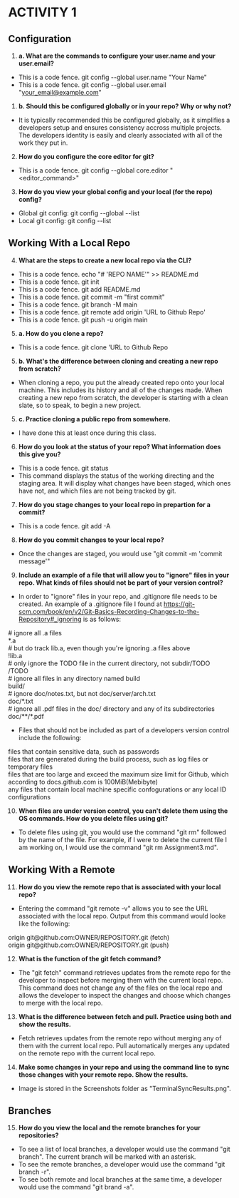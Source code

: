 # **ACTIVITY 1**
## Configuration
1. **a. What are the commands to configure your user.name and your user.email?**
* This is a code fence. git config --global user.name "Your Name"
* This is a code fence. git config --global user.email "your_email@example.com"
1. **b. Should this be configured globally or in your repo? Why or why not?**
* It is typically recommended this be configured globally, as it simplifies a developers setup and ensures consistency accross multiple projects. The developers identity is easily and clearly associated with all of the work they put in. 
2. **How do you configure the core editor for git?**
* This is a code fence. git config --global core.editor "<editor_command>"
3. **How do you view your global config and your local (for the repo) config?**
* Global git config: git config --global --list
* Local git config: git config --list

## Working With a Local Repo
4. **What are the steps to create a new local repo via the CLI?**
* This is a code fence. echo "# 'REPO NAME'" >> README.md
* This is a code fence. git init
* This is a code fence. git add README.md
* This is a code fence. git commit -m "first commit"
* This is a code fence. git branch -M main
* This is a code fence. git remote add origin 'URL to Github Repo'
* This is a code fence. git push -u origin main
5. **a. How do you clone a repo?** 
* This is a code fence. git clone 'URL to Github Repo
5. **b. What's the difference between cloning and creating a new repo from scratch?**
*  When cloning a repo, you put the already created repo onto your local machine. This includes its history and all of the changes made. When creating a new repo from scratch, the developer is starting with a clean slate, so to speak, to begin a new project.
5. **c. Practice cloning a public repo from somewhere.**
* I have done this at least once during this class.
6. **How do you look at the status of your repo? What information does this give you?**
* This is a code fence. git status
* This command displays the status of the working directing and the staging area. It will display what changes have been staged, which ones have not, and which files are not being tracked by git.
7. **How do you stage changes to your local repo in prepartion for a commit?**
* This is a code fence. git add -A
8. **How do you commit changes to your local repo?**
* Once the changes are staged, you would use "git commit -m 'commit message'"
9. **Include an example of a file that will allow you to "ignore" files in your repo. What kinds of files should not be part of your version control?**
* In order to "ignore" files in your repo, and .gitignore file needs to be created. An example of a .gitignore file I found at https://git-scm.com/book/en/v2/Git-Basics-Recording-Changes-to-the-Repository#_ignoring is as follows:  
<p># ignore all .a files<br>
*.a<br>  
# but do track lib.a, even though you're ignoring .a files above<br>
!lib.a<br>
# only ignore the TODO file in the current directory, not subdir/TODO<br>
/TODO<br>
# ignore all files in any directory named build<br>
build/<br>
# ignore doc/notes.txt, but not doc/server/arch.txt<br>
doc/*.txt<br>
# ignore all .pdf files in the doc/ directory and any of its subdirectories<br>
doc/**/*.pdf<p>

* Files that should not be included as part of a developers version control include the following:
<p>files that contain sensitive data, such as passwords<br>
files that are generated during the build process, such as log files or temporary files<br>
files that are too large and exceed the maximum size limit for Github, which according to docs.github.com is 100MiB(Mebibyte)<br>
any files that contain local machine specific confogurations or any local ID configurations<p>

10. **When files are under version control, you can't delete them using the OS commands. How do you delete files using git?**
* To delete files using git, you would use the command "git rm" followed by the name of the file. For example, if I were to delete the current file I am working on, I would use the command "git rm Assignment3.md".

## Working With a Remote
11. **How do you view the remote repo that is associated with your local repo?**
* Entering the command "git remote -v" allows you to see the URL associated with the local repo. Output from this command would looke like the following:
<p> origin  git@github.com:OWNER/REPOSITORY.git (fetch)<br>
 origin  git@github.com:OWNER/REPOSITORY.git (push)<p>
 
 12. **What is the function of the git fetch command?**
 *  The "git fetch" command retrieves updates from the remote repo for the developer to inspect before merging them with the current local repo. This command does not change any of the files on the local repo and allows the developer to inspect the changes and choose which changes to merge with the local repo.
 13. **What is the difference between fetch and pull. Practice using both and show the results.**
 * Fetch retrieves updates from the remote repo without merging any of them with the current local repo. Pull automatically merges any updated on the remote repo with the current local repo.
 14. **Make some changes in your repo and using the command line to sync those changes with your remote repo. Show the results.**
 * Image is stored in the Screenshots  folder as "TerminalSyncResults.png".

 ## Branches
 15. **How do you view the local and the remote branches for your repositories?**
 * To see a list of local branches, a developer would use the command "git branch". The current branch will be marked with an asterisk.
 * To see the remote branches, a developer would use the command "git branch -r".
 * To see both remote and local branches at the same time, a developer would use the command "git brand -a".

